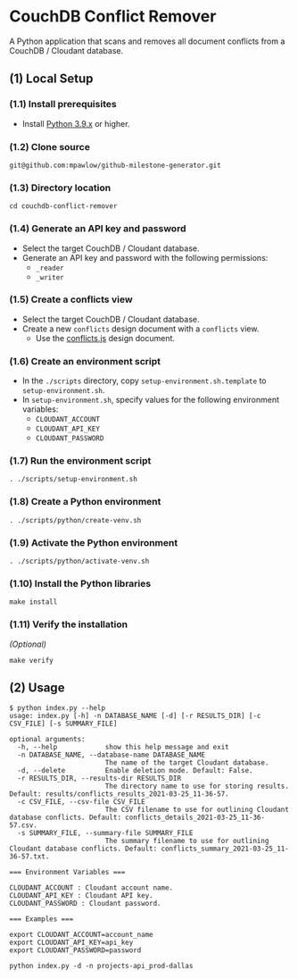 # CouchDB Conflict Remover

A Python application that scans and removes all document conflicts from a CouchDB / Cloudant database.

## (1) Local Setup

### (1.1) Install prerequisites

- Install [Python 3.9.x](https://www.python.org/downloads/) or higher.

### (1.2) Clone source

```shell
git@github.com:mpawlow/github-milestone-generator.git
```

### (1.3) Directory location

```shell
cd couchdb-conflict-remover
```

### (1.4) Generate an API key and password

- Select the target CouchDB / Cloudant database.
- Generate an API key and password with the following permissions:
   - `_reader`
   - `_writer`

### (1.5) Create a conflicts view

- Select the target CouchDB / Cloudant database.
- Create a new `conflicts` design document with a `conflicts` view.
   - Use the [conflicts.js](./design_docs/conflicts.js) design document.

### (1.6) Create an environment script

- In the `./scripts` directory, copy `setup-environment.sh.template` to `setup-environment.sh`.
- In `setup-environment.sh`, specify values for the following environment variables:
   - `CLOUDANT_ACCOUNT`
   - `CLOUDANT_API_KEY`
   - `CLOUDANT_PASSWORD`

### (1.7) Run the environment script

```shell
. ./scripts/setup-environment.sh
```

### (1.8) Create a Python environment

```shell
. ./scripts/python/create-venv.sh
```

### (1.9) Activate the Python environment

```shell
. ./scripts/python/activate-venv.sh
```

### (1.10) Install the Python libraries

```shell
make install
```

### (1.11) Verify the installation

*(Optional)*

```shell
make verify
```

## (2) Usage

```shell
$ python index.py --help
usage: index.py [-h] -n DATABASE_NAME [-d] [-r RESULTS_DIR] [-c CSV_FILE] [-s SUMMARY_FILE]

optional arguments:
  -h, --help            show this help message and exit
  -n DATABASE_NAME, --database-name DATABASE_NAME
                        The name of the target Cloudant database.
  -d, --delete          Enable deletion mode. Default: False.
  -r RESULTS_DIR, --results-dir RESULTS_DIR
                        The directory name to use for storing results. Default: results/conflicts_results_2021-03-25_11-36-57.
  -c CSV_FILE, --csv-file CSV_FILE
                        The CSV filename to use for outlining Cloudant database conflicts. Default: conflicts_details_2021-03-25_11-36-57.csv.
  -s SUMMARY_FILE, --summary-file SUMMARY_FILE
                        The summary filename to use for outlining Cloudant database conflicts. Default: conflicts_summary_2021-03-25_11-36-57.txt.

=== Environment Variables ===

CLOUDANT_ACCOUNT : Cloudant account name.
CLOUDANT_API_KEY : Cloudant API key.
CLOUDANT_PASSWORD : Cloudant password.

=== Examples ===

export CLOUDANT_ACCOUNT=account_name
export CLOUDANT_API_KEY=api_key
export CLOUDANT_PASSWORD=password

python index.py -d -n projects-api_prod-dallas
```
